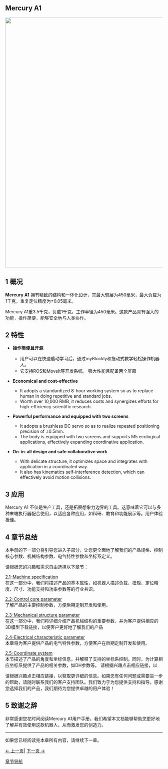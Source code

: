 ## Mercury A1

<img src="../../resources/8-FilesDownload/2-serialproduct/1.jpg " width="800" height="auto" />

## 1 概况

 **Mercury A1** 拥有精致的结构和一体化设计，其最大臂展为450毫米，最大负载为1千克，重复定位精度为±0.05毫米。


Mercury A1重3.5千克，负载1千克，工作半径为450毫米。这款产品具有强大的功能，操作简便，能够安全地与人类协作。

## 2   特性

-   **操作简便且开源**
    -  用户可以在快速启动学习后，通过myBlockly和拖动式教学轻松操作机器人。
    -  它支持ROS和MoveIt等开发系统。
强大性能且配备两个屏幕
    
-   **Economical and cost-effective**
    -   It adopts a standardized 8-hour working system so as to replace human in doing repetitive and standard jobs.
    -   Worth over 10,000 RMB, it reduces costs and synergizes efforts for high-efficiency scientific research.
    
-   **Powerful performance and equipped with two screens**
    -   It adopts a brushless DC servo so as to realize repeated positioning precision of ±0.5mm.
    -   The body is equipped with two screens and supports M5 ecological applications, effectively expanding coordinative application.
    
-   **On-in-all design and safe collaborative work**
    -   With delicate structure, it optimizes space and integrates with application in a coordinated way.
    -   It also has kinematics self-interference detection, which can effectively avoid motion collisions.

## 3 应用

Mercury A1 不仅是生产工具，还是拓展想象力边界的工具。这意味着它可以与多种末端执行器配合使用，以适应各种应用，如科研、教育和功能展示等。用户体验极佳。


## 4 章节总结

本手册的下一部分将引导您进入子部分，让您更全面地了解我们的产品规格、控制核心参数、机械结构参数、电气特性参数和坐标系定义。

请根据您的兴趣和需求自由选择以下章节：

<a DesignPhilosophy="my-paragraph-1"></a>
[2.1-Machine specification](2.1.1-MachineSpecification.md)<br>
 在这一部分中，我们将描述产品的基本属性，如机器人描述负载、扭矩、定位精度、尺寸、功能支持和功率参数等的行业共识。<br>

<a SuitableUsers="my-paragraph-2"></a>
[2.2-Control core parameter](2.1.2-ControlCoreParameter.md)<br>
了解产品的主要控制参数，方便后期定制开发和使用。<br>

<a ApplicationScenario="my-paragraph-3"></a>
[2.3-Mechanical structure parameter](2.1.2-ControlCoreParameter.md)<br>
在这一部分中，我们将详细介绍产品机械结构的重要参数，并为客户提供相应的3D模型下载链接，以便客户更好地了解我们的产品<br>

<a AccessoriesandTools="my-paragraph-4"></a>
[2.4-Electrical characteristic parameter](2.1.4-ElectricalCharacteristicParameter.md)<br>
本章将为客户提供产品的电气特性参数，方便客户在后期定制开发和使用。<br>

<a AccessoriesandTools="my-paragraph-4"></a>
[2.5-Coordinate system](2.1.5-CoordinateSystem.md)<br>
本节描述了产品的角度和坐标信息，并解释了支持的坐标系控制。同时，为计算相应坐标系提供了产品的相关参数，如DH参数等。
请根据兴趣点击相应链接，以<br>

请根据兴趣点击相应链接，以获取更详细的信息。如果您有任何问题或需要进一步的帮助，请随时联系我们的客户支持团队。我们致力于为您提供支持和指导。感谢您选择我们的产品，我们期待为您提供卓越的用户体验！<br>

## 5 致谢之辞<br>

非常感谢您花时间阅读Mercury A1用户手册。我们希望本文档能够帮助您更好地了解并有效使用这款机器人，从而激发您的创造力。<br>

----
如果您已经阅读完本章所有内容，请继续下一章。<br>

[← 上一页](../../2-ProductIntroduction/README.md)| [下一页 →](../../3-UserNotes\IssueFAQ/REMADE.md)

[章节导航](./SUMMARY.md)